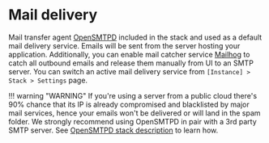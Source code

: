 # Mail delivery

Mail transfer agent [OpenSMTPD](containers/opensmtpd.md) included in the stack and used as a default mail delivery service. Emails will be sent from the server hosting your application. Additionally, you can enable mail catcher service [Mailhog](containers/mailhog.md) to catch all outbound emails and release them manually from UI to an SMTP server. You can switch an active mail delivery service from `[Instance] > Stack > Settings` page.

!!! warning "WARNING" 
    If you're using a server from a public cloud there's 90% chance that its IP is already compromised and blacklisted by major mail services, hence your emails won't be delivered or will land in the spam folder. We strongly recommend using OpenSMTPD in pair with a 3rd party SMTP server. See [OpenSMTPD stack description](https://cloud.anaxexp.com/stackhub/a545abfe-6882-4d47-b7b6-0e49516cefb7/overview) to learn how.
